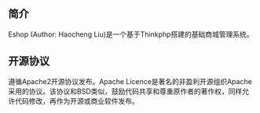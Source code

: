 ﻿## 简介

Eshop (Author: Haocheng Liu)是一个基于Thinkphp搭建的基础商城管理系统。


## 开源协议

遵循Apache2开源协议发布。Apache Licence是著名的非盈利开源组织Apache采用的协议。该协议和BSD类似，鼓励代码共享和尊重原作者的著作权，同样允许代码修改，再作为开源或商业软件发布。